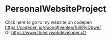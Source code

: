 # PersonalWebsiteProject
Click here to go to my website on codepen https://codepen.io/duongthienlee/full/RyObwe/
<br>
Or https://www.thienlywebdeveloper.cf/
